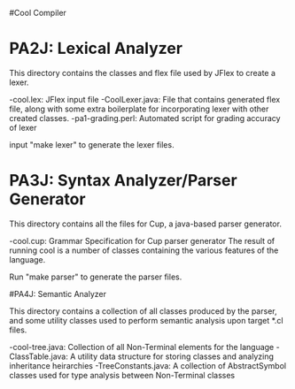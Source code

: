 #Cool Compiler

# PA2J: Lexical Analyzer

This directory contains the classes and flex file used by JFlex to create
a lexer.

-cool.lex: JFlex input file
-CoolLexer.java: File that contains generated flex file, along with some
 extra boilerplate for incorporating lexer with other created classes.
-pa1-grading.perl: Automated script for grading accuracy of lexer

input "make lexer" to generate the lexer files.

# PA3J: Syntax Analyzer/Parser Generator

This directory contains all the files for Cup, a java-based parser generator.

-cool.cup: Grammar Specification for Cup parser generator
 The result of running cool is a number of classes containing the various
 features of the language.

Run "make parser" to generate the parser files.

#PA4J: Semantic Analyzer

This directory contains a collection of all classes produced by the parser,
and some utility classes used to perform semantic analysis upon target *.cl
files.

-cool-tree.java: Collection of all Non-Terminal elements for the language
-ClassTable.java: A utility data structure for storing classes and analyzing
 inheritance heirarchies
-TreeConstants.java: A collection of AbstractSymbol classes used for type
 analysis between Non-Terminal classes
